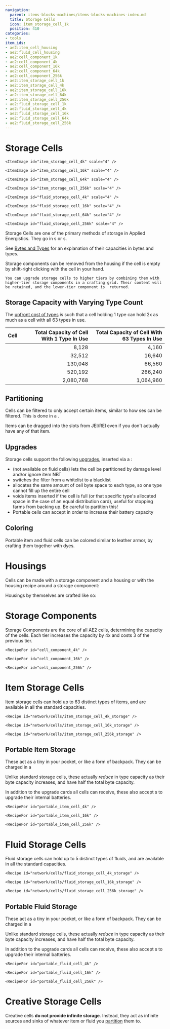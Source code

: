 ```yaml
---
navigation:
  parent: items-blocks-machines/items-blocks-machines-index.md
  title: Storage Cells
  icon: item_storage_cell_1k
  position: 410
categories:
- tools
item_ids:
- ae2:item_cell_housing
- ae2:fluid_cell_housing
- ae2:cell_component_1k
- ae2:cell_component_4k
- ae2:cell_component_16k
- ae2:cell_component_64k
- ae2:cell_component_256k
- ae2:item_storage_cell_1k
- ae2:item_storage_cell_4k
- ae2:item_storage_cell_16k
- ae2:item_storage_cell_64k
- ae2:item_storage_cell_256k
- ae2:fluid_storage_cell_1k
- ae2:fluid_storage_cell_4k
- ae2:fluid_storage_cell_16k
- ae2:fluid_storage_cell_64k
- ae2:fluid_storage_cell_256k
---
```


# Storage Cells

<Column>
  <Row>
    <ItemImage id="item_storage_cell_1k" scale="4" />

    <ItemImage id="item_storage_cell_4k" scale="4" />

    <ItemImage id="item_storage_cell_16k" scale="4" />

    <ItemImage id="item_storage_cell_64k" scale="4" />

    <ItemImage id="item_storage_cell_256k" scale="4" />
  </Row>

  <Row>
    <ItemImage id="fluid_storage_cell_1k" scale="4" />

    <ItemImage id="fluid_storage_cell_4k" scale="4" />

    <ItemImage id="fluid_storage_cell_16k" scale="4" />

    <ItemImage id="fluid_storage_cell_64k" scale="4" />

    <ItemImage id="fluid_storage_cell_256k" scale="4" />
  </Row>
</Column>

Storage Cells are one of the primary methods of storage in Applied Energistics. They go in <ItemLink id="drive" />s
or <ItemLink id="chest" />s.

See [Bytes and Types](../ae2-mechanics/bytes-and-types.md) for an explanation of their capacities in bytes and types.

Storage components can be removed from the housing if the cell is empty by shift-right clicking with the cell in your hand.

<Row>
    <Recipe id="upgrade/item_storage_cell_1k_to_4k" />

    You can upgrade storage cells to higher tiers by combining them with higher-tier storage components in a crafting grid. Their content will be retained, and the lower-tier component is  returned.
</Row>

## Storage Capacity with Varying Type Count

The [upfront cost of types](../ae2-mechanics/bytes-and-types.md) is such that a cell holding 1 type can hold 2x as much as a cell with all 63 types in use.

| Cell                                     | Total Capacity of Cell With 1 Type In Use | Total Capacity of Cell With 63 Types In Use |
| ---------------------------------------- | ----------------------------------------: | ------------------------------------------: |
| <ItemLink id="item_storage_cell_1k" />   |                                     8,128 |                                       4,160 |
| <ItemLink id="item_storage_cell_4k" />   |                                    32,512 |                                      16,640 |
| <ItemLink id="item_storage_cell_16k" />  |                                   130,048 |                                      66,560 |
| <ItemLink id="item_storage_cell_64k" />  |                                   520,192 |                                     266,240 |
| <ItemLink id="item_storage_cell_256k" /> |                                 2,080,768 |                                   1,064,960 |


## Partitioning

Cells can be filtered to only accept certain items, similar to how <ItemLink id="storage_bus" />ses can be filtered. This is
done in a <ItemLink id="cell_workbench" />.

Items can be dragged into the slots from JEI/REI even if you don't actually have any of that item.

## Upgrades

Storage cells support the following [upgrades](upgrade_cards.md), inserted via a <ItemLink id="cell_workbench" />:

*   <ItemLink id="fuzzy_card" /> (not available on fluid cells) lets the cell be partitioned by damage level and/or ignore item NBT
*   <ItemLink id="inverter_card" /> switches the filter from a whitelist to a blacklist
*   <ItemLink id="equal_distribution_card" /> allocates the same amount of cell byte space to each type, so one type cannot fill up the entire cell
*   <ItemLink id="void_card" /> voids items inserted if the cell is full (or that specific type's allocated space in the
    case of an equal distribution card), useful for stopping farms from backing up. Be careful to partition this!
*   Portable cells can accept <ItemLink id="energy_card" /> in order to increase their battery capacity

## Coloring

Portable item and fluid cells can be colored similar to leather armor, by crafting them together with dyes.

# Housings

Cells can be made with a storage component and a housing or with the housing recipe around a storage component:

<Row>
  <Recipe id="network/cells/item_storage_cell_1k" />

  <Recipe id="network/cells/item_storage_cell_1k_storage" />
</Row>

Housings by themselves are crafted like so:

<Row>
  <RecipeFor id="item_cell_housing" />

  <RecipeFor id="fluid_cell_housing" />
</Row>

# Storage Components

Storage Components are the core of all AE2 cells, determining the capacity of the cells. Each tier increases the capacity
by 4x and costs 3 of the previous tier.

<Column>
  <Row>
    <RecipeFor id="cell_component_1k" />

    <RecipeFor id="cell_component_4k" />

    <RecipeFor id="cell_component_16k" />
  </Row>

  <Row>
    <RecipeFor id="cell_component_64k" />

    <RecipeFor id="cell_component_256k" />
  </Row>
</Column>

# Item Storage Cells

Item storage cells can hold up to 63 distinct types of items, and are available in all the standard capacities.

<Column>
  <Row>
    <Recipe id="network/cells/item_storage_cell_1k_storage" />

    <Recipe id="network/cells/item_storage_cell_4k_storage" />

    <Recipe id="network/cells/item_storage_cell_16k_storage" />
  </Row>

  <Row>
    <Recipe id="network/cells/item_storage_cell_64k_storage" />

    <Recipe id="network/cells/item_storage_cell_256k_storage" />
  </Row>
</Column>

## Portable Item Storage

These act as a tiny <ItemLink id="chest" /> in your pocket, or like a form of backpack. They can be charged in a <ItemLink id="charger" />

Unlike standard storage cells, these actually *reduce* in type capacity as their byte capacity increases, and have half the
total byte capacity.

In addition to the upgrade cards all cells can receive, these also accept <ItemLink id="energy_card" />s to upgrade their internal batteries.

<Column>
  <Row>
    <RecipeFor id="portable_item_cell_1k" />

    <RecipeFor id="portable_item_cell_4k" />

    <RecipeFor id="portable_item_cell_16k" />
  </Row>

  <Row>
    <RecipeFor id="portable_item_cell_64k" />

    <RecipeFor id="portable_item_cell_256k" />
  </Row>
</Column>

# Fluid Storage Cells

Fluid storage cells can hold up to 5 distinct types of fluids, and are available in all the standard capacities.

<Column>
  <Row>
    <Recipe id="network/cells/fluid_storage_cell_1k_storage" />

    <Recipe id="network/cells/fluid_storage_cell_4k_storage" />

    <Recipe id="network/cells/fluid_storage_cell_16k_storage" />
  </Row>

  <Row>
    <Recipe id="network/cells/fluid_storage_cell_64k_storage" />

    <Recipe id="network/cells/fluid_storage_cell_256k_storage" />
  </Row>
</Column>

## Portable Fluid Storage

These act as a tiny <ItemLink id="chest" /> in your pocket, or like a form of backpack. They can be charged in a <ItemLink id="charger" />

Unlike standard storage cells, these actually *reduce* in type capacity as their byte capacity increases, and have half the
total byte capacity.

In addition to the upgrade cards all cells can receive, these also accept <ItemLink id="energy_card" />s to upgrade their internal batteries.

<Column>
  <Row>
    <RecipeFor id="portable_fluid_cell_1k" />

    <RecipeFor id="portable_fluid_cell_4k" />

    <RecipeFor id="portable_fluid_cell_16k" />
  </Row>

  <Row>
    <RecipeFor id="portable_fluid_cell_64k" />

    <RecipeFor id="portable_fluid_cell_256k" />
  </Row>
</Column>

# Creative Storage Cells

<Row>
  <ItemImage id="creative_storage_cell" scale="2" />
</Row>

Creative cells **do not provide infinite storage**. Instead, they act as infinite sources and sinks of whatever
item or fluid you [partition](cell_workbench.md) them to.
